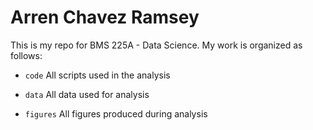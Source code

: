# Arren Chavez Ramsey
 
This is my repo for BMS 225A - Data Science. My work is organized as follows:

 - `code` All scripts used in the analysis

 - `data` All data used for analysis

 - `figures` All figures produced during analysis